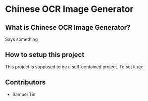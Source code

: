 # Chinese OCR Image Generator

## What is Chinese OCR Image Generator?
Says something


## How to setup this project
This project is supposed to be a self-contained project. To set it up:


## Contributors

- Samuel Tin
